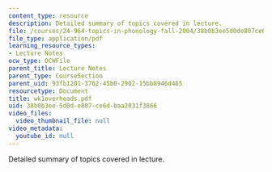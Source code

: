 ```yaml
---
content_type: resource
description: Detailed summary of topics covered in lecture.
file: /courses/24-964-topics-in-phonology-fall-2004/38b0b3ee5d0de807ce6dbaa2031f3866_wk1overheads.pdf
file_type: application/pdf
learning_resource_types:
- Lecture Notes
ocw_type: OCWFile
parent_title: Lecture Notes
parent_type: CourseSection
parent_uid: 93fb1201-3762-45b0-2902-15bb8946d465
resourcetype: Document
title: wk1overheads.pdf
uid: 38b0b3ee-5d0d-e807-ce6d-baa2031f3866
video_files:
  video_thumbnail_file: null
video_metadata:
  youtube_id: null
---
```

Detailed summary of topics covered in lecture.